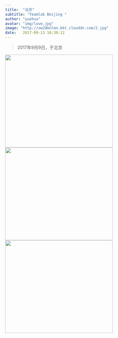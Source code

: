 ```yaml
---
title:  "北京"
subtitle: "Teamlab Beijing "
author: "yuehua"
avatar: "img/love.jpg"
image: "http://ow2dmnlmn.bkt.clouddn.com/2.jpg"
date:   2017-09-13 10:30:12
---
```


<blockquote class="blockquote-center">2017年9月9日，于北京</blockquote>

<img width="350" height="300" src="http://ow2dmnlmn.bkt.clouddn.com/1.jpg" align=center/>
<img width="350" height="300" src="http://ow2dmnlmn.bkt.clouddn.com/2.jpg"/>
<img width="350" height="300" src="http://ow2dmnlmn.bkt.clouddn.com/3.jpg"/>